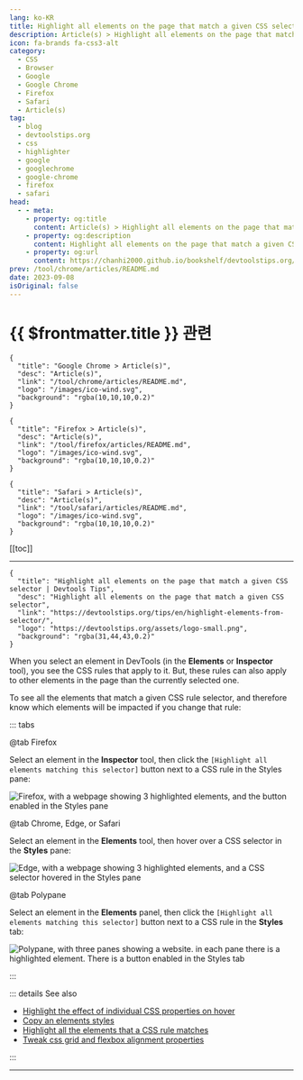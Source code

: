 ```yaml
---
lang: ko-KR
title: Highlight all elements on the page that match a given CSS selector
description: Article(s) > Highlight all elements on the page that match a given CSS selector
icon: fa-brands fa-css3-alt
category: 
  - CSS
  - Browser
  - Google
  - Google Chrome
  - Firefox
  - Safari
  - Article(s)
tag: 
  - blog
  - devtoolstips.org
  - css
  - highlighter
  - google
  - googlechrome
  - google-chrome
  - firefox
  - safari
head:  
  - - meta:
    - property: og:title
      content: Article(s) > Highlight all elements on the page that match a given CSS selector
    - property: og:description
      content: Highlight all elements on the page that match a given CSS selector
    - property: og:url
      content: https://chanhi2000.github.io/bookshelf/devtoolstips.org/highlight-elements-from-selector.html
prev: /tool/chrome/articles/README.md
date: 2023-09-08
isOriginal: false
---
```


# {{ $frontmatter.title }} 관련

```component VPCard
{
  "title": "Google Chrome > Article(s)",
  "desc": "Article(s)",
  "link": "/tool/chrome/articles/README.md",
  "logo": "/images/ico-wind.svg",
  "background": "rgba(10,10,10,0.2)"
}
```

```component VPCard
{
  "title": "Firefox > Article(s)",
  "desc": "Article(s)",
  "link": "/tool/firefox/articles/README.md",
  "logo": "/images/ico-wind.svg",
  "background": "rgba(10,10,10,0.2)"
}
```

```component VPCard
{
  "title": "Safari > Article(s)",
  "desc": "Article(s)",
  "link": "/tool/safari/articles/README.md",
  "logo": "/images/ico-wind.svg",
  "background": "rgba(10,10,10,0.2)"
}
```

[[toc]]

---

```component VPCard
{
  "title": "Highlight all elements on the page that match a given CSS selector | Devtools Tips",
  "desc": "Highlight all elements on the page that match a given CSS selector",
  "link": "https://devtoolstips.org/tips/en/highlight-elements-from-selector/",
  "logo": "https://devtoolstips.org/assets/logo-small.png",
  "background": "rgba(31,44,43,0.2)"
}
```

When you select an element in DevTools (in the **Elements** or **Inspector** tool), you see the CSS rules that apply to it. But, these rules can also apply to other elements in the page than the currently selected one.

To see all the elements that match a given CSS rule selector, and therefore know which elements will be impacted if you change that rule:

::: tabs

@tab <FontIcon icon="fa-brands fa-firefox-browser"/>Firefox

Select an element in the **Inspector** tool, then click the <FontIcon icon="iconfont icon-select"/>`[Highlight all elements matching this selector]` button next to a CSS rule in the Styles pane:

![<FontIcon icon="fa-brands fa-firefox-browser"/>Firefox, with a webpage showing 3 highlighted elements, and the button enabled in the **Styles** pane](https://devtoolstips.org/assets/img/highlight-elements-from-selector-firefox.png)

@tab <FontIcon icon="fa-brands fa-chrome"/>Chrome, <FontIcon icon="fa-brands fa-edge"/>Edge, or <FontIcon icon="fa-brands fa-safari"/>Safari

Select an element in the **Elements** tool, then hover over a CSS selector in the **Styles** pane:

![<FontIcon icon="fa-brands fa-edge"/>Edge, with a webpage showing 3 highlighted elements, and a CSS selector hovered in the **Styles** pane](https://devtoolstips.org/assets/img/highlight-elements-from-selector-edge.png)

@tab Polypane

Select an element in the **Elements** panel, then click the <FontIcon icon="iconfont icon-select"/>`[Highlight all elements matching this selector]` button next to a CSS rule in the **Styles** tab:

![Polypane, with three panes showing a website. in each pane there is a highlighted element. There is a button enabled in the Styles tab](https://devtoolstips.org/assets/img/highlight-elements-from-selector-polypane.png)

:::

::: details See also

- [Highlight the effect of individual CSS properties on hover](https://devtoolstips.org/tips/en/highlight-css-properties-on-hover) <!-- TODO: add VPCard -->
- [Copy an elements styles](https://devtoolstips.org/tips/en/copy-element-styles) <!-- TODO: add VPCard -->
- [Highlight all the elements that a CSS rule matches](https://devtoolstips.org/tips/en/highlight-matching-elements) <!-- TODO: add VPCard -->
- [Tweak css grid and flexbox alignment properties](https://devtoolstips.org/tips/en/tweak-grid-flex-alignment) <!-- TODO: add VPCard -->

:::


---

<TagLinks />